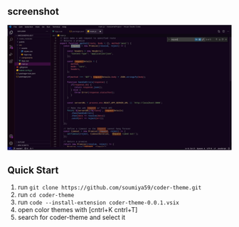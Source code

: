 ## screenshot

![screenshot](/screenshot.png)

## Quick Start

1. run `git clone https://github.com/soumiya59/coder-theme.git`
2. run `cd coder-theme`
3. run `code --install-extension coder-theme-0.0.1.vsix`
4. open color themes with [cntrl+K cntrl+T]
5. search for coder-theme and select it